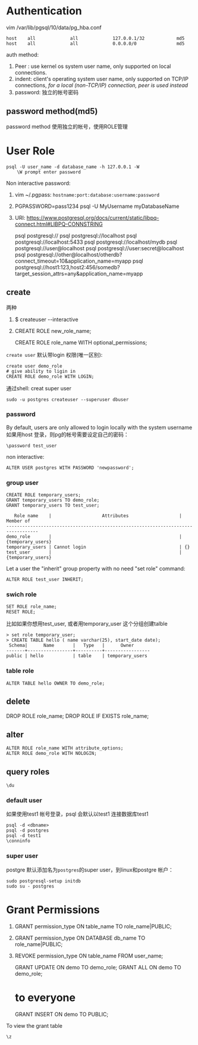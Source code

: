 # Authentication
vim /var/lib/pgsql/10/data/pg_hba.conf

    host    all             all             127.0.0.1/32            md5
    host    all             all             0.0.0.0/0               md5

auth method:
1. Peer : use kernel os system user name, only supported on local connections.
2. indent:  client's operating system user name, only supported on TCP/IP connections,  *for a local (non-TCP/IP) connection, peer is used instead*
3. password: 独立的帐号密码

## password method(md5)
password method 使用独立的帐号，使用ROLE管理

# User Role

    psql -U user_name -d database_name -h 127.0.0.1 -W
        \W prompt enter password

Non interactive password:

1. vim ~/.pgpass:
    `hostname:port:database:username:password`
2. PGPASSWORD=pass1234 psql -U MyUsername myDatabaseName
3. URI: https://www.postgresql.org/docs/current/static/libpq-connect.html#LIBPQ-CONNSTRING

    psql postgresql://
    psql postgresql://localhost
    psql postgresql://localhost:5433
    psql postgresql://localhost/mydb
    psql postgresql://user@localhost
    psql postgresql://user:secret@localhost
    psql postgresql://other@localhost/otherdb?connect_timeout=10&application_name=myapp
    psql postgresql://host1:123,host2:456/somedb?target_session_attrs=any&application_name=myapp

## create
两种
1. $ createuser --interactive
2. CREATE ROLE new_role_name;

    CREATE ROLE role_name WITH optional_permissions;

`create user` 默认带login 权限(唯一区别):

    create user demo_role
    # give ability to ligin in
    CREATE ROLE demo_role WITH LOGIN;

通过shell: creat super user

    sudo -u postgres createuser --superuser dbuser

### password
By default, users are only allowed to login locally with the system username
如果用host 登录，则pg的帐号需要设定自己的密码：

    \password test_user

non interactive:

    ALTER USER postgres WITH PASSWORD 'newpassword';

### group user

    CREATE ROLE temporary_users;
    GRANT temporary_users TO demo_role;
    GRANT temporary_users TO test_user;

       Role name    |                   Attributes                   |     Member of 
    ----------------------------------------------------------------------------------
    demo_role       |                                                | {temporary_users}
    temporary_users | Cannot login                                   | {}
    test_user       |                                                | {temporary_users}

Let a user the "inherit" group property with no need "set role" command:

    ALTER ROLE test_user INHERIT;

### swich role
    SET ROLE role_name;
    RESET ROLE;

比如如果你想用test_user, 或者用temporary_user 这个分组创建talble

    > set role temporary_user;
    > CREATE TABLE hello ( name varchar(25), start_date date); 
     Schema|      Name       |   Type   |      Owner
    -------+-----------------+----------+-----------------
    public | hello           | table    | temporary_users

### table role

    ALTER TABLE hello OWNER TO demo_role;


## delete
DROP ROLE role_name;
DROP ROLE IF EXISTS role_name;

## alter

    ALTER ROLE role_name WITH attribute_options;
    ALTER ROLE demo_role WITH NOLOGIN;

## query roles

    \du

### default user
如果使用test1 帐号登录，psql 会默认以test1 连接数据库test1

    psql -d <dbname>
    psql -d postgres
    psql -d test1
    \conninfo

### super user
postgre 默认添加名为`postgres`的super user，到linux和postgre 帐户：

    sudo postgresql-setup initdb
    sudo su - postgres

# Grant Permissions
1. GRANT permission_type ON table_name TO role_name|PUBLIC;
1. GRANT permission_type ON DATABASE db_name TO role_name|PUBLIC;
2. REVOKE permission_type ON table_name FROM user_name;

    GRANT UPDATE ON demo TO demo_role;
    GRANT ALL ON demo TO demo_role;
    # to everyone
    GRANT INSERT ON demo TO PUBLIC;

To view the grant table

    \z